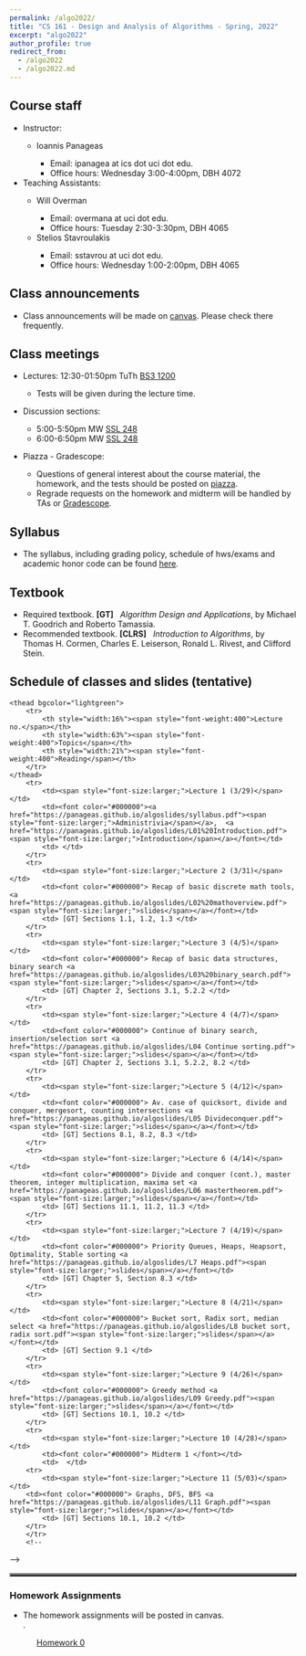 ```yaml
---
permalink: /algo2022/
title: "CS 161 - Design and Analysis of Algorithms - Spring, 2022"
excerpt: "algo2022"
author_profile: true
redirect_from: 
  - /algo2022
  - /algo2022.md
---
```

<H2>Course staff</H2>
<UL>
 <LI> Instructor: </LI>
 <UL>
  <LI> Ioannis Panageas</LI>
  <UL>
   <LI> Email: ipanagea at ics dot uci dot edu.  </LI>
   <LI>Office hours: Wednesday 3:00-4:00pm, DBH 4072</LI>
    </UL>
  </UL>
 <LI> Teaching Assistants: </LI>
 <UL>
  <LI> Will Overman </LI>
  <UL>
   <LI> Email: overmana at uci dot edu.</LI>
   <LI> Office hours: Tuesday 2:30-3:30pm, DBH 4065</LI>
 </UL>
  <LI> Stelios Stavroulakis</LI>
  <UL>
   <LI> Email: sstavrou at uci dot edu.</LI>
   <LI> Office hours: Wednesday 1:00-2:00pm, DBH 4065 </LI>
  </UL>
 </UL>
 </UL>  
<H2>Class announcements</H2>
<UL>
	<LI> Class announcements will be made on <a href="https://canvas.eee.uci.edu/">canvas</a>. Please check there frequently. </LI>
</UL>
<H2>Class meetings</H2>
<UL>
 <LI> Lectures: 12:30-01:50pm TuTh <a href="https://classrooms.uci.edu/classrooms/bs3/bs3-1200/"> BS3 1200</a> </LI>
 <UL>
  <LI> Tests will be given during the lecture time. </LI>
   </UL>
 </UL>
<UL> 
 <LI> Discussion sections: </LI>
 <UL>
  <LI> 5:00-5:50pm MW <a href="https://classrooms.uci.edu/classrooms/ssl/ssl-248/"> SSL 248</a> </LI>
  <LI> 6:00-6:50pm MW <a href="https://classrooms.uci.edu/classrooms/ssl/ssl-248/"> SSL 248</a> </LI>
 </UL>
 </UL>
<UL> 
 <LI> Piazza - Gradescope: </LI>
 <UL>  
<LI> Questions of general interest about the course material, the homework,
        and the tests  should be posted on <a href="https://piazza.com/">piazza</a>. 
	 </LI>
<LI> Regrade requests on the homework and midterm will be handled by TAs or <a href="https://www.gradescope.com/">Gradescope</a>. </LI>
  </UL>
 </UL> 
<H2>Syllabus</H2>
<UL>
<LI> The syllabus, including grading policy, schedule of hws/exams and academic honor code can be found <a href="https://panageas.github.io/algoslides/syllabus.pdf"> here</a>.
</LI>
</UL> 
<H2>Textbook</H2>
<UL>
<LI> Required textbook. <b>[GT]</b> &nbsp; <i>Algorithm Design and Applications</i>, 
by Michael T. Goodrich and
Roberto Tamassia. 
</LI>
<LI> Recommended textbook. <b>[CLRS]</b> &nbsp; <i>Introduction to Algorithms</i>, 
by Thomas H. Cormen, Charles E. Leiserson, Ronald L. Rivest, and Clifford Stein. 
</LI>
</UL>
<H2>Schedule of classes and slides (tentative)</H2>
<table align="center" border="3" cellpadding="2" cellspacing="2">
	 
	<thead bgcolor="lightgreen">
		<tr>
			<th style="width:16%"><span style="font-weight:400">Lecture no.</span></th>
			<th style="width:63%"><span style="font-weight:400">Topics</span></th>
			<th style="width:21%"><span style="font-weight:400">Reading</span></th>
		</tr>
	</thead>
		<tr>
			<td><span style="font-size:larger;">Lecture 1 (3/29)</span></td>
			<td><font color="#000000"><a href="https://panageas.github.io/algoslides/syllabus.pdf"><span style="font-size:larger;">Administrivia</span></a>,  <a href="https://panageas.github.io/algoslides/L01%20Introduction.pdf"><span style="font-size:larger;">Introduction</span></a></font></td>
			<td> </td>
		</tr>
		<tr>
			<td><span style="font-size:larger;">Lecture 2 (3/31)</span></td>
			<td><font color="#000000"> Recap of basic discrete math tools, <a href="https://panageas.github.io/algoslides/L02%20mathoverview.pdf"><span style="font-size:larger;">slides</span></a></font></td>
			<td> [GT] Sections 1.1, 1.2, 1.3 </td>
		</tr>
		<tr>
			<td><span style="font-size:larger;">Lecture 3 (4/5)</span></td>
			<td><font color="#000000"> Recap of basic data structures, binary search <a href="https://panageas.github.io/algoslides/L03%20binary_search.pdf"><span style="font-size:larger;">slides</span></a></font></td>
			<td> [GT] Chapter 2, Sections 3.1, 5.2.2 </td>
		</tr>
		<tr>
	        <td><span style="font-size:larger;">Lecture 4 (4/7)</span></td>
			<td><font color="#000000"> Continue of binary search, insertion/selection sort <a href="https://panageas.github.io/algoslides/L04 Continue sorting.pdf"><span style="font-size:larger;">slides</span></a></font></td>
	        <td> [GT] Chapter 2, Sections 3.1, 5.2.2, 8.2 </td>
		</tr>
		<tr>	
	        <td><span style="font-size:larger;">Lecture 5 (4/12)</span></td>
			<td><font color="#000000"> Av. case of quicksort, divide and conquer, mergesort, counting intersections <a href="https://panageas.github.io/algoslides/L05 Divideconquer.pdf"><span style="font-size:larger;">slides</span></a></font></td>
	        <td> [GT] Sections 8.1, 8.2, 8.3 </td>
		</tr>
		<tr>	
	        <td><span style="font-size:larger;">Lecture 6 (4/14)</span></td>
			<td><font color="#000000"> Divide and conquer (cont.), master theorem, integer multiplication, maxima set <a href="https://panageas.github.io/algoslides/L06 mastertheorem.pdf"><span style="font-size:larger;">slides</span></a></font></td>
	        <td> [GT] Sections 11.1, 11.2, 11.3 </td>
		</tr>
		<tr>	
	        <td><span style="font-size:larger;">Lecture 7 (4/19)</span></td>
			<td><font color="#000000"> Priority Queues, Heaps, Heapsort, Optimality, Stable sorting <a href="https://panageas.github.io/algoslides/L7 Heaps.pdf"><span style="font-size:larger;">slides</span></a></font></td>
	        <td> [GT] Chapter 5, Section 8.3 </td>
		</tr>
		<tr>	
	        <td><span style="font-size:larger;">Lecture 8 (4/21)</span></td>
			<td><font color="#000000"> Bucket sort, Radix sort, median select <a href="https://panageas.github.io/algoslides/L8 bucket sort, radix sort.pdf"><span style="font-size:larger;">slides</span></a></font></td>
	        <td> [GT] Section 9.1 </td>
		</tr>
		<tr>	
	        <td><span style="font-size:larger;">Lecture 9 (4/26)</span></td>
			<td><font color="#000000"> Greedy method <a href="https://panageas.github.io/algoslides/L09 Greedy.pdf"><span style="font-size:larger;">slides</span></a></font></td>
	        <td> [GT] Sections 10.1, 10.2 </td>
		</tr>
		<tr>	
	        <td><span style="font-size:larger;">Lecture 10 (4/28)</span></td>
			<td><font color="#000000"> Midterm 1 </font></td>
	        <td>  </td>
		<tr>	
	        <td><span style="font-size:larger;">Lecture 11 (5/03)</span></td>
		<td><font color="#000000"> Graphs, DFS, BFS <a href="https://panageas.github.io/algoslides/L11 Graph.pdf"><span style="font-size:larger;">slides</span></a></font></td>
	        <td> [GT] Sections 10.1, 10.2 </td>
		</tr>
		</tr>
		<!--
-->
		 
</table>

<H3>Homework Assignments</H3>
<UL>
<LI> The homework assignments will be posted in canvas. </LI>.
	<UL>
		<a href="https://panageas.github.io/algoslides/Homework0.pdf"> Homework 0</a> 
	</UL>
	
</UL>
